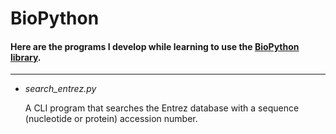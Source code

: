 # BioPython
#### Here are the programs I develop while learning to use the [BioPython library](https://biopython.org/).
***
* _search_entrez.py_

  A CLI program that searches the Entrez database with a sequence (nucleotide or protein) accession number.

